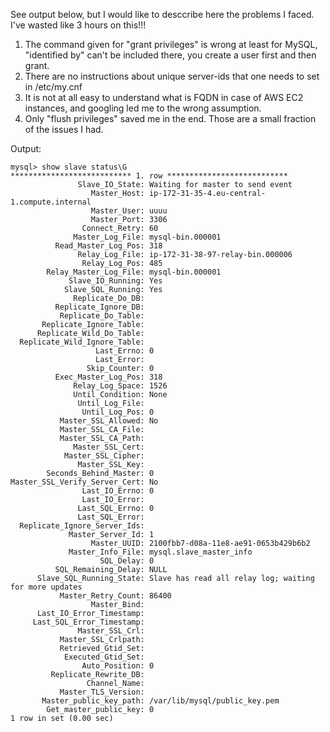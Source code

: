See output below, but I would like to desccribe here the problems I faced.
I've wasted like 3 hours on this!!!
1. The command given for "grant privileges" is wrong at least for MySQL, "identified by" can't be included there, you create a user first and then grant.
2. There are no instructions about unique server-ids that one needs to set in /etc/my.cnf
3. It is not at all easy to understand what is FQDN in case of AWS EC2 instances, and googling led me to the wrong assumption.
4. Only "flush privileges" saved me in the end.
Those are a small fraction of the issues I had.

Output:
```
mysql> show slave status\G
*************************** 1. row ***************************
               Slave_IO_State: Waiting for master to send event
                  Master_Host: ip-172-31-35-4.eu-central-1.compute.internal
                  Master_User: uuuu
                  Master_Port: 3306
                Connect_Retry: 60
              Master_Log_File: mysql-bin.000001
          Read_Master_Log_Pos: 318
               Relay_Log_File: ip-172-31-38-97-relay-bin.000006
                Relay_Log_Pos: 485
        Relay_Master_Log_File: mysql-bin.000001
             Slave_IO_Running: Yes
            Slave_SQL_Running: Yes
              Replicate_Do_DB:
          Replicate_Ignore_DB:
           Replicate_Do_Table:
       Replicate_Ignore_Table:
      Replicate_Wild_Do_Table:
  Replicate_Wild_Ignore_Table:
                   Last_Errno: 0
                   Last_Error:
                 Skip_Counter: 0
          Exec_Master_Log_Pos: 318
              Relay_Log_Space: 1526
              Until_Condition: None
               Until_Log_File:
                Until_Log_Pos: 0
           Master_SSL_Allowed: No
           Master_SSL_CA_File:
           Master_SSL_CA_Path:
              Master_SSL_Cert:
            Master_SSL_Cipher:
               Master_SSL_Key:
        Seconds_Behind_Master: 0
Master_SSL_Verify_Server_Cert: No
                Last_IO_Errno: 0
                Last_IO_Error:
               Last_SQL_Errno: 0
               Last_SQL_Error:
  Replicate_Ignore_Server_Ids:
             Master_Server_Id: 1
                  Master_UUID: 2100fbb7-d08a-11e8-ae91-0653b429b6b2
             Master_Info_File: mysql.slave_master_info
                    SQL_Delay: 0
          SQL_Remaining_Delay: NULL
      Slave_SQL_Running_State: Slave has read all relay log; waiting for more updates
           Master_Retry_Count: 86400
                  Master_Bind:
      Last_IO_Error_Timestamp:
     Last_SQL_Error_Timestamp:
               Master_SSL_Crl:
           Master_SSL_Crlpath:
           Retrieved_Gtid_Set:
            Executed_Gtid_Set:
                Auto_Position: 0
         Replicate_Rewrite_DB:
                 Channel_Name:
           Master_TLS_Version:
       Master_public_key_path: /var/lib/mysql/public_key.pem
        Get_master_public_key: 0
1 row in set (0.00 sec)
```
